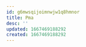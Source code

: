 ```yaml
---
id: g6mwsqijoimnwjw1q8hmnor
title: Pma
desc: ''
updated: 1667469188292
created: 1667469188292
---
```

